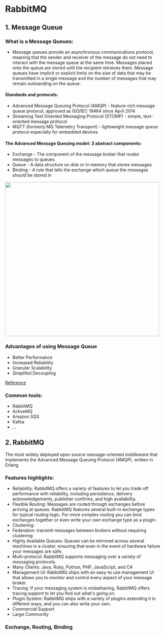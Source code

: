 # RabbitMQ

## 1. Message Queue
### What is a Message Queues: 

- Message queues provide an asynchronous communications protocol, 
meaning that the sender and receiver of the message do not need to interact with 
the message queue at the same time. Messages placed onto the queue are stored until 
the recipient retrieves them. Message queues have implicit or explicit limits on the
size of data that may be transmitted in a single message and the number of messages that may remain outstanding on the queue.

#### Standards and protocols:
- Advanced Message Queuing Protocol (AMQP) - feature-rich message queue protocol, approved as ISO/IEC 19464 since April 2014
- Streaming Text Oriented Messaging Protocol (STOMP) - simple, text-oriented message protocol
- MQTT (formerly MQ Telemetry Transport) - lightweight message queue protocol especially for embedded devices

#### The Advanced Message Queuing model: 3 abstract components: 
- Exchange - The component of the message broker that routes messages to queues
- Queue - A data structure on disk or in memory that stores messages
- Binding - A rule that tells the exchange which queue the messages should be stored in

<img src="https://upload.wikimedia.org/wikipedia/commons/9/9d/The-amqp-model-for-wikipedia.svg" width="500px">


### Advantages of using Message Queue
- Better Performance
- Increased Reliability
- Granular Scalability
- Simplifed Decoupling

[Reference](https://aws.amazon.com/message-queue/benefits/)

### Common tools:
- RabbitMQ
- ActiveMQ
- Amazon SQS
- Kafka 
- ...


## 2. RabbitMQ
The most widely deployed open source message-oriented middleware that implements the Advanced Message Queuing Protocol (AMQP), written in Erlang.

### Features highlights:
- Reliability: RabbitMQ offers a variety of features to let you trade off performance with reliability, including persistence, delivery acknowledgements, publisher confirms, and high availability.
- Flexible Routing: Messages are routed through exchanges before arriving at queues. RabbitMQ features several built-in exchange types for typical routing logic. For more complex routing you can bind exchanges together or even write your own exchange type as a plugin.
- Clustering: 
- Federation: transmit messages between brokers without requiring clustering
- Highly Available Queues: Queues can be mirrored across several machines in a cluster, ensuring that even in the event of hardware failure your messages are safe.
- Multi-protocol: RabbitMQ supports messaging over a variety of messaging protocols.
- Many Clients: Java, Ruby, Python, PHP, JavaScript, and C#
- Management UI: RabbitMQ ships with an easy-to use management UI that allows you to monitor and control every aspect of your message broker.
- Tracing: If your messaging system is misbehaving, RabbitMQ offers tracing support to let you find out what's going on.
- Plugin System: RabbitMQ ships with a variety of plugins extending it in different ways, and you can also write your own.
- Commercial Support
- Large Community

### Exchange, Routing, Binding



